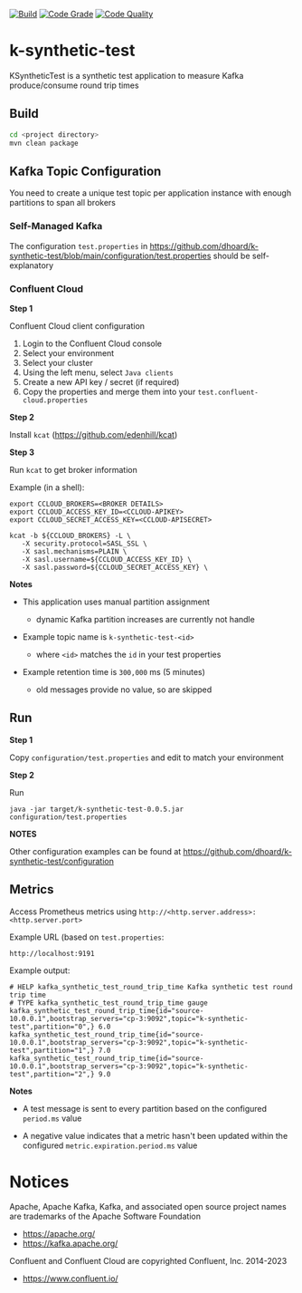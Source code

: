 [![Build](https://github.com/dhoard/k-synthetic-test/actions/workflows/build.yml/badge.svg)](https://github.com/dhoard/k-synthetic-test/actions/workflows/build.yml)
[![Code Grade](https://api.codiga.io/project/35752/score/svg)](https://app.codiga.io/hub/project/35752/k-synthetic-test)
[![Code Quality](https://api.codiga.io/project/35752/score/svg)](https://app.codiga.io/hub/project/35752/k-synthetic-test)

# k-synthetic-test

KSyntheticTest is a synthetic test application to measure Kafka produce/consume round trip times

## Build

```sh
cd <project directory>
mvn clean package
```

## Kafka Topic Configuration

You need to create a unique test topic per application instance with enough partitions to span all brokers

### Self-Managed Kafka

The configuration `test.properties` in https://github.com/dhoard/k-synthetic-test/blob/main/configuration/test.properties should be self-explanatory

### Confluent Cloud

**Step 1**

Confluent Cloud client configuration

1. Login to the Confluent Cloud console
2. Select your environment
3. Select your cluster
4. Using the left menu, select `Java clients`
5. Create a new API key / secret (if required)
6. Copy the properties and merge them into your `test.confluent-cloud.properties`

**Step 2**

Install `kcat` (https://github.com/edenhill/kcat)

**Step 3**

Run `kcat` to get broker information

Example (in a shell):

```shell
export CCLOUD_BROKERS=<BROKER DETAILS>
export CCLOUD_ACCESS_KEY_ID=<CCLOUD-APIKEY>
export CCLOUD_SECRET_ACCESS_KEY=<CCLOUD-APISECRET>

kcat -b ${CCLOUD_BROKERS} -L \
   -X security.protocol=SASL_SSL \
   -X sasl.mechanisms=PLAIN \
   -X sasl.username=${CCLOUD_ACCESS_KEY_ID} \
   -X sasl.password=${CCLOUD_SECRET_ACCESS_KEY} \
```

**Notes**

- This application uses manual partition assignment
  - dynamic Kafka partition increases are currently not handle


- Example topic name is `k-synthetic-test-<id>`
  - where `<id>` matches the `id` in your test properties


- Example retention time is `300,000` ms (5 minutes)
  - old messages provide no value, so are skipped


## Run

**Step 1**

Copy `configuration/test.properties` and edit to match your environment

**Step 2**

Run

```shell
java -jar target/k-synthetic-test-0.0.5.jar configuration/test.properties
```

**NOTES**

Other configuration examples can be found at https://github.com/dhoard/k-synthetic-test/configuration

## Metrics

Access Prometheus metrics using `http://<http.server.address>:<http.server.port>`

Example URL (based on `test.properties`:

```
http://localhost:9191
```

Example output:

```
# HELP kafka_synthetic_test_round_trip_time Kafka synthetic test round trip time
# TYPE kafka_synthetic_test_round_trip_time gauge
kafka_synthetic_test_round_trip_time{id="source-10.0.0.1",bootstrap_servers="cp-3:9092",topic="k-synthetic-test",partition="0",} 6.0
kafka_synthetic_test_round_trip_time{id="source-10.0.0.1",bootstrap_servers="cp-3:9092",topic="k-synthetic-test",partition="1",} 7.0
kafka_synthetic_test_round_trip_time{id="source-10.0.0.1",bootstrap_servers="cp-3:9092",topic="k-synthetic-test",partition="2",} 9.0
```

**Notes**

- A test message is sent to every partition based on the configured `period.ms` value


- A negative value indicates that a metric hasn't been updated within the configured `metric.expiration.period.ms` value

# Notices

Apache, Apache Kafka, Kafka, and associated open source project names are trademarks of the Apache Software Foundation

- https://apache.org/
- https://kafka.apache.org/

Confluent and Confluent Cloud are copyrighted Confluent, Inc. 2014-2023

- https://www.confluent.io/